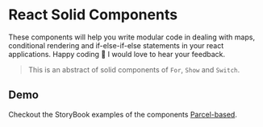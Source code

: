 # React Solid Components

These components will help you write modular code in dealing with maps, conditional rendering and if-else-if-else statements in your react applications. Happy coding 🎉 I would love to hear your feedback.

> This is an abstract of solid components of `For`, `Show` and `Switch`.

## Demo

Checkout the StoryBook examples of the components [Parcel-based](https://6612a8ded5a143f472ba34e6-kuueaosgda.chromatic.com). 